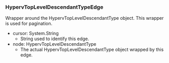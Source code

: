 ### HypervTopLevelDescendantTypeEdge
Wrapper around the HypervTopLevelDescendantType object. This wrapper is used for pagination.

- cursor: System.String
  - String used to identify this edge.
- node: HypervTopLevelDescendantType
  - The actual HypervTopLevelDescendantType object wrapped by this edge.
